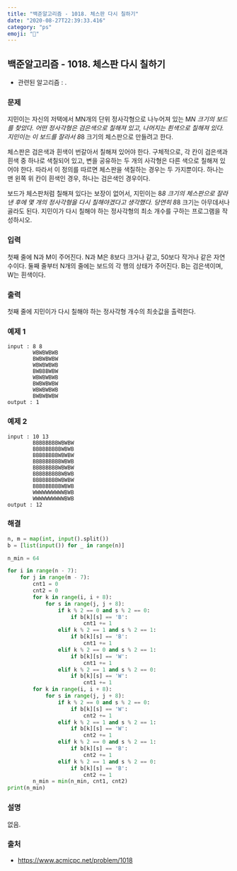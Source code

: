 ```yaml
---
title: "백준알고리즘 - 1018. 체스판 다시 칠하기"
date: "2020-08-27T22:39:33.416"
category: "ps"
emoji: "🐝"
---
```


## 백준알고리즘 - 1018. 체스판 다시 칠하기

- 관련된 알고리즘 : .

### 문제

지민이는 자신의 저택에서 MN개의 단위 정사각형으로 나누어져 있는 M*N 크기의 보드를 찾았다. 어떤 정사각형은 검은색으로 칠해져 있고, 나머지는 흰색으로 칠해져 있다. 지민이는 이 보드를 잘라서 8*8 크기의 체스판으로 만들려고 한다.

체스판은 검은색과 흰색이 번갈아서 칠해져 있어야 한다. 구체적으로, 각 칸이 검은색과 흰색 중 하나로 색칠되어 있고, 변을 공유하는 두 개의 사각형은 다른 색으로 칠해져 있어야 한다. 따라서 이 정의를 따르면 체스판을 색칠하는 경우는 두 가지뿐이다. 하나는 맨 왼쪽 위 칸이 흰색인 경우, 하나는 검은색인 경우이다.

보드가 체스판처럼 칠해져 있다는 보장이 없어서, 지민이는 8*8 크기의 체스판으로 잘라낸 후에 몇 개의 정사각형을 다시 칠해야겠다고 생각했다. 당연히 8*8 크기는 아무데서나 골라도 된다. 지민이가 다시 칠해야 하는 정사각형의 최소 개수를 구하는 프로그램을 작성하시오.

### 입력

첫째 줄에 N과 M이 주어진다. N과 M은 8보다 크거나 같고, 50보다 작거나 같은 자연수이다. 둘째 줄부터 N개의 줄에는 보드의 각 행의 상태가 주어진다. B는 검은색이며, W는 흰색이다.

### 출력

첫째 줄에 지민이가 다시 칠해야 하는 정사각형 개수의 최솟값을 출력한다.

### 예제 1

```
input : 8 8
        WBWBWBWB
        BWBWBWBW
        WBWBWBWB
        BWBBBWBW
        WBWBWBWB
        BWBWBWBW
        WBWBWBWB
        BWBWBWBW
output : 1
```

### 예제 2

```
input : 10 13
        BBBBBBBBWBWBW
        BBBBBBBBBWBWB
        BBBBBBBBWBWBW
        BBBBBBBBBWBWB
        BBBBBBBBWBWBW
        BBBBBBBBBWBWB
        BBBBBBBBWBWBW
        BBBBBBBBBWBWB
        WWWWWWWWWWBWB
        WWWWWWWWWWBWB
output : 12
```

### 해결

```python
n, m = map(int, input().split())
b = [list(input()) for _ in range(n)]

n_min = 64

for i in range(n - 7):
    for j in range(m - 7):
        cnt1 = 0
        cnt2 = 0
        for k in range(i, i + 8):
            for s in range(j, j + 8):
                if k % 2 == 0 and s % 2 == 0:
                    if b[k][s] == 'B':
                        cnt1 += 1
                elif k % 2 == 1 and s % 2 == 1:
                    if b[k][s] == 'B':
                        cnt1 += 1
                elif k % 2 == 0 and s % 2 == 1:
                    if b[k][s] == 'W':
                        cnt1 += 1
                elif k % 2 == 1 and s % 2 == 0:
                    if b[k][s] == 'W':
                        cnt1 += 1
        for k in range(i, i + 8):
            for s in range(j, j + 8):
                if k % 2 == 0 and s % 2 == 0:
                    if b[k][s] == 'W':
                        cnt2 += 1
                elif k % 2 == 1 and s % 2 == 1:
                    if b[k][s] == 'W':
                        cnt2 += 1
                elif k % 2 == 0 and s % 2 == 1:
                    if b[k][s] == 'B':
                        cnt2 += 1
                elif k % 2 == 1 and s % 2 == 0:
                    if b[k][s] == 'B':
                        cnt2 += 1
        n_min = min(n_min, cnt1, cnt2)
print(n_min)
```

### 설명

없음.

### 출처

- https://www.acmicpc.net/problem/1018

